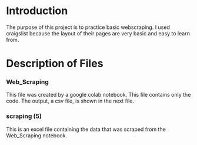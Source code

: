 # Introduction

The purpose of this project is to practice basic webscraping. I used craigslist because the layout of their pages are very basic and easy to learn from.

# Description of Files
### Web_Scraping

This file was created by a google colab notebook. This file contains only the code. The output, a csv file, is shown in the next file.

### scraping (5)
This is an excel file containing the data that was scraped from the Web_Scraping notebook.
